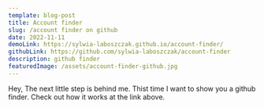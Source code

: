 ```yaml
---
template: blog-post
title: Account finder 
slug: /account finder on github
date: 2022-11-11
demoLink: https://sylwia-laboszczak.github.io/account-finder/
githubLink: https://github.com/sylwia-laboszczak/account-finder
description: github finder
featuredImage: /assets/account-finder-github.jpg
---
```


Hey,
 The next little step is behind me.
 Thist time I want to  show you a github finder.
 Check out how it works at the link above.

